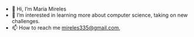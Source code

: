 - 👋 Hi, I’m Maria Mireles
- 👀 I’m interested in learning more about computer science, taking on new challenges. 
- 📫 How to reach me mireles335@gmail.com, 

<!---
mariamv29/mariamv29 is a ✨ special ✨ repository because its `README.md` (this file) appears on your GitHub profile.
You can click the Preview link to take a look at your changes.
--->
